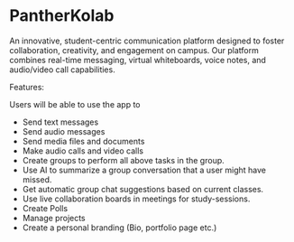 # PantherKolab
An innovative, student-centric communication platform designed to foster collaboration, creativity, and engagement on campus. Our platform combines real-time messaging, virtual whiteboards, voice notes, and audio/video call capabilities. 


Features:

Users will be able to use the app to

- Send text messages
- Send audio messages
- Send media files and documents
- Make audio calls and video calls
- Create groups to perform all above tasks in the group.
- Use AI to summarize a group conversation that a user might have missed.
- Get automatic group chat suggestions based on current classes.
- Use live collaboration boards in meetings for study-sessions.
- Create Polls
- Manage projects
- Create a personal branding (Bio, portfolio page etc.)
